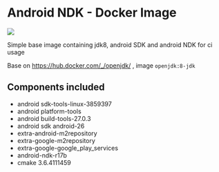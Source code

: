 # Android NDK - Docker Image
[![](https://images.microbadger.com/badges/image/lakoo/android-ndk.svg)](https://microbadger.com/images/lakoo/android-ndk "Get your own image badge on microbadger.com")

Simple base image containing jdk8, android SDK and android NDK for ci usage

Base on https://hub.docker.com/_/openjdk/ , image `openjdk:8-jdk`

## Components included
* android sdk-tools-linux-3859397
* android platform-tools
* android build-tools-27.0.3
* android sdk android-26
* extra-android-m2repository
* extra-google-m2repository
* extra-google-google_play_services
* android-ndk-r17b
* cmake 3.6.4111459
